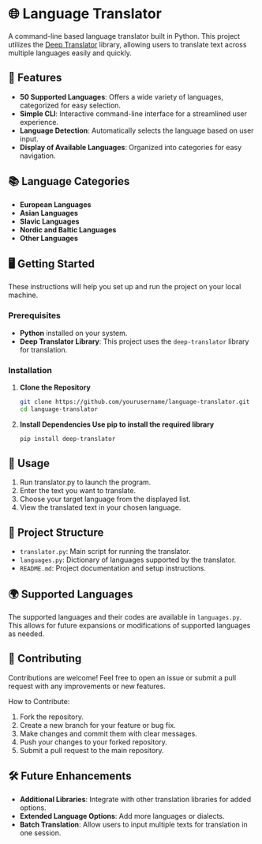 # 🌐 Language Translator

A command-line based language translator built in Python. This project utilizes the [Deep Translator](https://github.com/nidhaloff/deep-translator) library, allowing users to translate text across multiple languages easily and quickly.

## 📝 Features

- **50 Supported Languages**: Offers a wide variety of languages, categorized for easy selection.
- **Simple CLI**: Interactive command-line interface for a streamlined user experience.
- **Language Detection**: Automatically selects the language based on user input.
- **Display of Available Languages**: Organized into categories for easy navigation.

## 📚 Language Categories
- **European Languages**
- **Asian Languages**
- **Slavic Languages**
- **Nordic and Baltic Languages**
- **Other Languages**

## 🖥️ Getting Started

These instructions will help you set up and run the project on your local machine.

### Prerequisites

- **Python** installed on your system.
- **Deep Translator Library**: This project uses the `deep-translator` library for translation.

### Installation

1. **Clone the Repository**
   ```bash
   git clone https://github.com/yourusername/language-translator.git
   cd language-translator

2. **Install Dependencies Use pip to install the required library**
   ```bash
   pip install deep-translator

## 🚀 Usage
1. Run translator.py to launch the program.
2. Enter the text you want to translate.
3. Choose your target language from the displayed list.
4. View the translated text in your chosen language.

## 📄 Project Structure

- `translator.py`: Main script for running the translator.
- `languages.py`: Dictionary of languages supported by the translator.
- `README.md`: Project documentation and setup instructions.

## 🌍 Supported Languages

The supported languages and their codes are available in `languages.py`. This allows for future expansions or modifications of supported languages as needed.

## 🤝 Contributing

Contributions are welcome! Feel free to open an issue or submit a pull request with any improvements or new features.

How to Contribute:
1. Fork the repository.
2. Create a new branch for your feature or bug fix.
3. Make changes and commit them with clear messages.   
4. Push your changes to your forked repository.
5. Submit a pull request to the main repository.

## 🛠️ Future Enhancements

- **Additional Libraries**: Integrate with other translation libraries for added options.
- **Extended Language Options**: Add more languages or dialects.
- **Batch Translation**: Allow users to input multiple texts for translation in one session.
